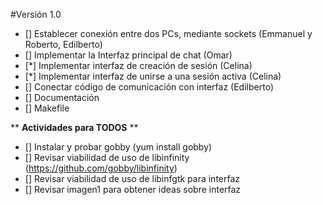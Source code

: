#Versión 1.0

* [] Establecer conexión entre dos PCs, mediante sockets (Emmanuel y Roberto, Edilberto)  
* [] Implementar la Interfaz principal de chat  (Omar)
* [*] Implementar interfaz de creación de sesión (Celina)
* [*] Implementar interfaz de unirse a una sesión activa (Celina)
* [] Conectar código de comunicación con interfaz (Edilberto)
* [] Documentación
* [] Makefile

** **Actividades para TODOS** **
* [] Instalar y probar gobby (yum install gobby)
* [] Revisar viabilidad de uso de libinfinity (https://github.com/gobby/libinfinity)
* [] Revisar viabilidad de uso de libinfgtk para interfaz
* [] Revisar imagen1 para obtener ideas sobre interfaz
